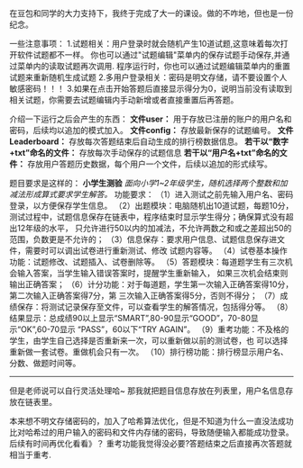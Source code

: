在豆包和同学的大力支持下，我终于完成了大一的课设。做的不咋地，但也是一份纪念。

一些注意事项：
1.试题相关：用户登录时就会随机产生10道试题,这意味着每次打开软件试题都不一样。
你也可以通过"试题编辑"菜单内的保存试题手动保存,并通过菜单内的读取试题再次调用.
程序运行时，你也可以通过试题编辑菜单内的重置试题来重新随机生成试题
2.多用户登录相关：密码是明文存储，请不要设置个人敏感密码！！！
3.如果在点击开始答题后直接显示得分为0，说明当前没有读取到相关试题，你需要去试题编辑内手动新增或者直接重置后再答题。

介绍一下运行之后会产生的东西：
**文件user：**
用于存放已注册的账户的用户名和密码，后续均以追加的模式加入。
**文件config：**
存放最新保存的试题编号。
**文件Leaderboard：**
存放每次答题结束后自动生成的排行榜数据信息。
**若干以“数字+txt”命名的文件：**
存放每次手动保存的试题信息
**若干以“用户名+txt”命名的文件：**
存放用户答题历史数据，每个用户一个文件，后续以追加的形式续写。



题目要求是这样的：
****小学生测验**** 
*面向小学1~2年级学生，随机选择两个整数和加减法形成算式要求学生解答。* 
功能要求： 
（1）进入测试之前先输入用户名、密码登录，以方便保存学生信息。 
（2）出题模块：电脑随机出10道试题，每题10分，测试过程中，试题信息保存在链表中，程序结束时显示学生得分；确保算式没有超出12年级的水平，
只允许进行50以内的加减法，不允许两数之和或之差超出50的范围，负数更是不允许的； 
（3）信息保存：要求用户信息、试题信息保存进文件，需要时可以调出试卷进行重新测试、修改 试题内容等。 
（4）试卷基本操作功能：试题修改、试题插入、试卷删除等。 
（5）答题模块：每道题学生有三次机会输入答案，当学生输入错误答案时，提醒学生重新输入， 如果三次机会结束则输出正确答案； 
（6）计分功能：对于每道题，学生第一次输入正确答案得10分，第二次输入正确答案得7分，第 三次输入正确答案得5分，否则不得分；
 （7）成绩保存：将测试记录保存至文件，可以查看学生的解答情况，包括得分等。 
（8）结果显示：总成绩90以上显示“SMART”,80-90显示“GOOD”，70-80显示“OK”,60-70显示 “PASS”，60以下“TRY AGAIN”。
 （9）重考功能：不及格的学生，由学生自己选择是否重新来一次，可以重新做以前的测试卷，也 可以选择重新做一套试卷。重做机会只有一次。 
（10）排行榜功能：排行榜显示用户名、分数、做题时间等。
************************************************************************************************************************
但是老师说可以自行灵活处理哈~
那我就把题目信息存放在列表里，用户名信息存放在链表里。

本来想不明文存储密码的，加入了哈希算法优化，但是不知道为什么一直没法成功比对哈希过的用户输入的密码和文件内存储的密码，导致随便输入都能成功登录。后续有时间再优化看看》？
重考功能我觉得没必要?答题结束之后直接再次答题就相当于重考.
